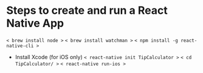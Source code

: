 # Steps to create and run a React Native App

`< brew install node >`
`< brew install watchman >`
`< npm install -g react-native-cli >`
* Install Xcode (for iOS only)
`< react-native init TipCalculator >`
`< cd TipCalculator/ >`
`< react-native run-ios >`
  
